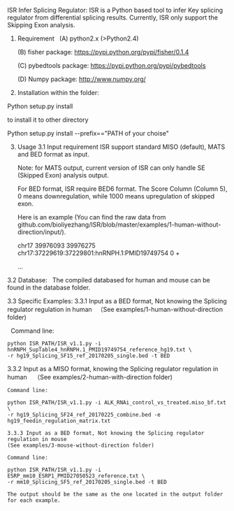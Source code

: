 
ISR
Infer Splicing Regulator:
ISR is a Python based tool to infer Key splicing regulator from differential splicing results.
Currently, ISR only support the Skipping Exon analysis.

1. Requirement 
   (A) python2.x (>Python2.4)
   
   (B) fisher package: https://pypi.python.org/pypi/fisher/0.1.4
   
   (C) pybedtools package: https://pypi.python.org/pypi/pybedtools
   
   (D) Numpy package: http://www.numpy.org/
   
2. Installation
within the folder:

Python setup.py install

to install it to other directory

Python setup.py install --prefix=="PATH of your choise"

3. Usage
3.1 Input requirement
   ISR support standard MISO (default), MATS and BED format as input.
   
   Note: for MATS output, current version of ISR can only handle SE (Skipped Exon) analysis output.
   
   For BED format, ISR require BED6 format. The Score Column (Column 5), 0 means downregulation, while 1000 means upregulation of skipped    exon.
   
   Here is an example (You can find the raw data from github.com/bioliyezhang/ISR/blob/master/examples/1-human-without-direction/input/). 
   
   chr17	39976093	39976275	chr17:37229619:37229801:hnRNPH.1:PMID19749754	0	+
   
   ...
 
 3.2 Database:
   The compiled databased for human and mouse can be found in the database folder.
 
 3.3 Specific Examples:
   3.3.1 Input as a BED format, Not knowing the Splicing regulator regulation in human
   （See examples/1-human-without-direction folder)
   
    Command line: 
    
    python ISR_PATH/ISR_v1.1.py -i hnRNPH_SupTable4_hnRNPH.1_PMID19749754_reference_hg19.txt \
    -r hg19_Splicing_SF15_ref_20170205_single.bed -t BED
   
   3.3.2 Input as a MISO format, knowing the Splicing regulator regulation in human
    （See examples/2-human-with-direction folder)
    
    Command line:
    
    python ISR_PATH/ISR_v1.1.py -i ALK_RNAi_control_vs_treated.miso_bf.txt \
    -r hg19_Splicing_SF24_ref_20170225_combine.bed -e hg19_feedin_regulation_matrix.txt
    
    3.3.3 Input as a BED format, Not knowing the Splicing regulator regulation in mouse
    (See examples/3-mouse-without-direction folder)
    
    Command line:
    
    python ISR_PATH/ISR_v1.1.py -i ESRP_mm10_ESRP1_PMID27050523_reference.txt \
    -r mm10_Splicing_SF5_ref_20170205_single.bed -t BED
    
    The output should be the same as the one located in the output folder for each example. 
    
